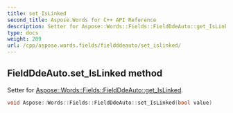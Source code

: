 ```yaml
---
title: set_IsLinked
second_title: Aspose.Words for C++ API Reference
description: Setter for Aspose::Words::Fields::FieldDdeAuto::get_IsLinked. 
type: docs
weight: 209
url: /cpp/aspose.words.fields/fieldddeauto/set_islinked/
---
```

## FieldDdeAuto.set_IsLinked method


Setter for [Aspose::Words::Fields::FieldDdeAuto::get_IsLinked](../get_islinked/).

```cpp
void Aspose::Words::Fields::FieldDdeAuto::set_IsLinked(bool value)
```

